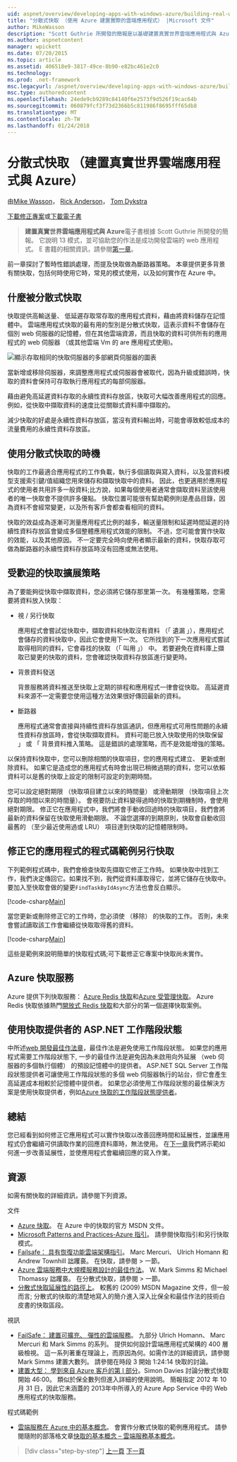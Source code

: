 ```yaml
---
uid: aspnet/overview/developing-apps-with-windows-azure/building-real-world-cloud-apps-with-windows-azure/distributed-caching
title: "分散式快取 （使用 Azure 建置實際的雲端應用程式） |Microsoft 文件"
author: MikeWasson
description: "Scott Guthrie 所開發的簡報是以基礎建置真實世界雲端應用程式與 Azure 的電子書。 它說明 13 模式和做法，他可以..."
ms.author: aspnetcontent
manager: wpickett
ms.date: 07/20/2015
ms.topic: article
ms.assetid: 406518e9-3817-49ce-8b90-e82bc461e2c0
ms.technology: 
ms.prod: .net-framework
msc.legacyurl: /aspnet/overview/developing-apps-with-windows-azure/building-real-world-cloud-apps-with-windows-azure/distributed-caching
msc.type: authoredcontent
ms.openlocfilehash: 24ede9cb9289c84140f6e2573f9d526f19cac64b
ms.sourcegitcommit: 060879fcf3f73d2366b5c811986f8695fff65db8
ms.translationtype: MT
ms.contentlocale: zh-TW
ms.lasthandoff: 01/24/2018
---
```

<a name="distributed-caching-building-real-world-cloud-apps-with-azure"></a>分散式快取 （建置真實世界雲端應用程式與 Azure）
====================
由[Mike Wasson](https://github.com/MikeWasson)， [Rick Anderson](https://github.com/Rick-Anderson)， [Tom Dykstra](https://github.com/tdykstra)

[下載修正專案](http://code.msdn.microsoft.com/Fix-It-app-for-Building-cdd80df4)或[下載電子書](http://blogs.msdn.com/b/microsoft_press/archive/2014/07/23/free-ebook-building-cloud-apps-with-microsoft-azure.aspx)

> **建置真實世界雲端應用程式與 Azure**電子書根據 Scott Guthrie 所開發的簡報。 它說明 13 模式，並可協助您的作法是成功開發雲端的 web 應用程式。 E 書籍的相關資訊，請參閱[第一章](introduction.md)。


前一章探討了暫時性錯誤處理，而提及快取做為斷路器策略。 本章提供更多背景有關快取，包括何時使用它時，常見的模式使用，以及如何實作在 Azure 中。

## <a name="what-is-distributed-caching"></a>什麼被分散式快取

快取提供高輸送量、 低延遲存取常存取的應用程式資料，藉由將資料儲存在記憶體中。 雲端應用程式快取的最有用的型別是分散式快取，這表示資料不會儲存在個別 web 伺服器的記憶體，但在其他雲端資源，而且快取的資料可供所有的應用程式的 web 伺服器 （或其他雲端 Vm 的 are 應用程式使用)。

![顯示存取相同的快取伺服器的多部網頁伺服器的圖表](distributed-caching/_static/image1.png)

當新增或移除伺服器，來調整應用程式或伺服器會被取代，因為升級或錯誤時，快取的資料會保持可存取執行應用程式的每部伺服器。

藉由避免高延遲資料存取的永續性資料存放區，快取可大幅改善應用程式的回應。 例如，從快取中擷取資料的速度比從關聯式資料庫中擷取的。

減少快取的好處是永續性資料存放區，當沒有資料輸出時，可能會導致較低成本的流量費用的永續性資料存放區。

## <a name="when-to-use-distributed-caching"></a>使用分散式快取的時機

快取的工作最適合應用程式的工作負載，執行多個讀取與寫入資料，以及當資料模型支援索引鍵/值組織您用來儲存和擷取快取中的資料。 因此，也更適用於應用程式的使用者共用許多一般資料;比方說，如果每個使用者通常會擷取資料至該使用者的唯一快取會不提供許多優點。 快取位置可能很有幫助範例則是產品目錄，因為資料不會經常變更，以及所有客戶會都查看相同的資料。

快取的效益成為逐漸可測量應用程式比例的越多，輸送量限制和延遲時間延遲的持續性資料存放區會變成多個整體應用程式效能的限制。 不過，您可能會實作快取的效能，以及其他原因。 不一定要完全時向使用者顯示最新的資料，快取存取可做為斷路器的永續性資料存放區時沒有回應或無法使用。

## <a name="popular-cache-population-strategies"></a>受歡迎的快取擴展策略

為了要能夠從快取中擷取資料，您必須將它儲存那里第一次。 有幾種策略，您需要將資料放入快取：

- 視 / 另行快取

    應用程式會嘗試從快取中，擷取資料和快取沒有資料 （「 遺漏 」），應用程式會儲存的資料快取中，因此它會使用下一次。 它所找到的下一次應用程式嘗試取得相同的資料，它會尋找的快取 （「 叫用 」） 中。 若要避免在資料庫上擷取已變更的快取的資料，您會確認快取資料存放區進行變更時。
- 背景資料發送

    背景服務將資料推送至快取上定期的排程和應用程式一律會從快取。 高延遲資料來源不一定需要您使用這種方法效果很好傳回最新的資料。
- 斷路器

    應用程式通常會直接與持續性資料存放區通訊，但應用程式可用性問題的永續性資料存放區時，會從快取擷取資料。 資料可能已放入快取使用的快取保留 」 或 「 背景資料推入策略。 這是錯誤的處理策略，而不是效能增強的策略。

以保持資料快取中，您可以刪除相關的快取項目，您的應用程式建立、 更新或刪除資料。 如果它是造成您的應用程式有時會出現已稍微過期的資料，您可以依賴資料可以是舊的快取上設定的限制可設定的到期時間。

您可以設定絕對期限 （快取項目建立以來的時間量） 或滑動期限 （快取項目上次存取的時間以來的時間量）。 會視要防止資料變得過時的快取到期機制時，會使用絕對期限。 修正它在應用程式中，我們將會手動收回過時的快取項目，我們會將最新的資料保留在快取使用滑動期限。 不論您選擇的到期原則，快取會自動收回最舊的 （至少最近使用過或 LRU） 項目達到快取的記憶體限制時。

## <a name="sample-cache-aside-code-for-fix-it-app"></a>修正它的應用程式的程式碼範例另行快取

下列範例程式碼中，我們會檢查快取先擷取它修正工作時。 如果快取中找到工作，我們決定傳回它。如果找不到，我們從資料庫取得它，並將它儲存在快取中。 要加入至快取會做的變更`FindTaskByIdAsync`方法也會反白顯示。

[!code-csharp[Main](distributed-caching/samples/sample1.cs?highlight=5,9-11,13-15,19)]

當您更新或刪除修正它的工作時，您必須使 （移除） 的快取的工作。 否則，未來會嘗試讀取該工作會繼續從快取取得舊的資料。

[!code-csharp[Main](distributed-caching/samples/sample2.cs?highlight=7)]

這些是範例來說明簡單的快取程式碼;可下載修正它專案中快取尚未實作。

## <a name="azure-caching-services"></a>Azure 快取服務

Azure 提供下列快取服務： [Azure Redis 快取](https://msdn.microsoft.com/library/dn690523.aspx)和[Azure 受管理快取](https://msdn.microsoft.com/library/dn386094.aspx)。 Azure Redis 快取依據熱門[開放式 Redis 快取](http://redis.io/)和大部分的第一個選擇快取案例。

<a id="sessionstate"></a>
## <a name="aspnet-session-state-using-a-cache-provider"></a>使用快取提供者的 ASP.NET 工作階段狀態

中所述[web 開發最佳作法章](web-development-best-practices.md)，最佳作法是避免使用工作階段狀態。 如果您的應用程式需要工作階段狀態下, 一步的最佳作法是避免因為未啟用向外延展 （web 伺服器的多個執行個體） 的預設記憶體中的提供者。 ASP.NET SQL Server 工作階段狀態提供者可讓使用工作階段狀態的多個 web 伺服器執行的站台，但它會產生高延遲成本相較於記憶體中提供者。 如果您必須使用工作階段狀態的最佳解決方案是使用快取提供者，例如[Azure 快取的工作階段狀態提供者](https://msdn.microsoft.com/library/windowsazure/gg185668.aspx)。

## <a name="summary"></a>總結

您已經看到如何修正它應用程式可以實作快取以改善回應時間和延展性，並讓應用程式仍會繼續可供讀取作業的回應資料庫時，無法使用。 在[下一章](queue-centric-work-pattern.md)我們將示範如何進一步改善延展性，並使應用程式會繼續回應的寫入作業。

## <a name="resources"></a>資源

如需有關快取的詳細資訊，請參閱下列資源。

文件

- [Azure 快取](https://msdn.microsoft.com/library/gg278356.aspx)。 在 Azure 中的快取的官方 MSDN 文件。
- [Microsoft Patterns and Practices-Azure 指引](https://msdn.microsoft.com/library/dn568099.aspx)。 請參閱快取指引和另行快取模式。
- [Failsafe： 具有恢復功能雲端架構指引](https://msdn.microsoft.com/library/windowsazure/jj853352.aspx)。 Marc Mercuri、 Ulrich Homann 和 Andrew Townhill 詘躩裛。 在快取，請參閱 > 一節。
- [Azure 雲端服務中大規模服務設計的最佳作法](https://msdn.microsoft.com/library/windowsazure/jj717232.aspx)。 W. Mark Simms 和 Michael Thomassy 詘躩裛。 在分散式快取，請參閱 > 一節。
- [分散式快取延展性的路徑上](https://msdn.microsoft.com/magazine/dd942840.aspx)。 較舊的 (2009) MSDN Magazine 文件，但一般而言; 分散式的快取的清楚地寫入的簡介進入深入比保全和最佳作法的技術白皮書的快取區段。

視訊

- [FailSafe： 建置可擴充、 彈性的雲端服務](https://channel9.msdn.com/Series/FailSafe)。 九部分 Ulrich Homann、 Marc Mercuri 和 Mark Simms 的系列。 提供如何設計雲端應用程式架構的 400 層級檢視。 這一系列著重在理論上，而原因為何。如需作法的詳細資訊，請參閱 Mark Simms 建置大數列。 請參閱在時段 3 開始 1:24:14 快取的討論。
- [建置大型： 學到來自 Azure 客戶的第 I 部分](https://channel9.msdn.com/Events/Build/2012/3-029)。Simon Davies 討論分散式快取開始 46:00。 類似於保全數列但進入詳細的使用說明。 簡報指定 2012 年 10 月 31 日，因此它未涵蓋的 2013年中所導入的 Azure App Service 中的 Web 應用程式的快取服務。

程式碼範例

- [雲端服務在 Azure 中的基本概念](https://code.msdn.microsoft.com/Cloud-Service-Fundamentals-4ca72649)。 會實作分散式快取的範例應用程式。 請參閱隨附的部落格文章[快取的基本概念 – 雲端服務基本概念](https://blogs.msdn.com/b/windowsazure/archive/2013/10/03/cloud-service-fundamentals-caching-basics.aspx)。

>[!div class="step-by-step"]
[上一頁](transient-fault-handling.md)
[下一頁](queue-centric-work-pattern.md)
